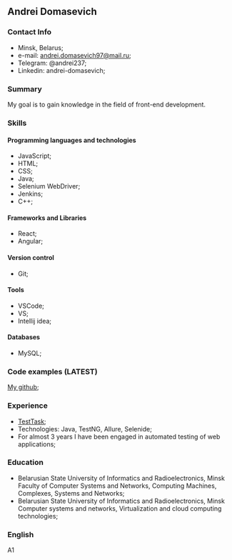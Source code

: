## Andrei Domasevich

### Contact Info
* Minsk, Belarus;
* e-mail: andrei.domasevich97@mail.ru;
* Telegram: @andrei237;
* Linkedin: andrei-domasevich;

### Summary
My goal is to gain knowledge in the field of front-end development.

### Skills
#### Programming languages and technologies
* JavaScript;
* HTML;
* CSS;
* Java;
* Selenium WebDriver;
* Jenkins;
* C++;

#### Frameworks and Libraries
* React;
* Angular;

#### Version control
* Git;

#### Tools
* VSCode;
* VS;
* Intellij idea;

#### Databases
* MySQL;

### Code examples (LATEST)
[My github](https://github.com/andreidomasevich);
### Experience
* [TestTask](https://github.com/andreidomasevich/ST_Test);
* Technologies: Java, TestNG, Allure, Selenide;
* For almost 3 years I have been engaged in automated testing of web applications;
### Education
* Belarusian State University of Informatics and Radioelectronics, Minsk
Faculty of Computer Systems and Networks, Computing Machines, Complexes, Systems and Networks;
* Belarusian State University of Informatics and Radioelectronics, Minsk
Computer systems and networks, Virtualization and cloud computing technologies;
### English
A1
